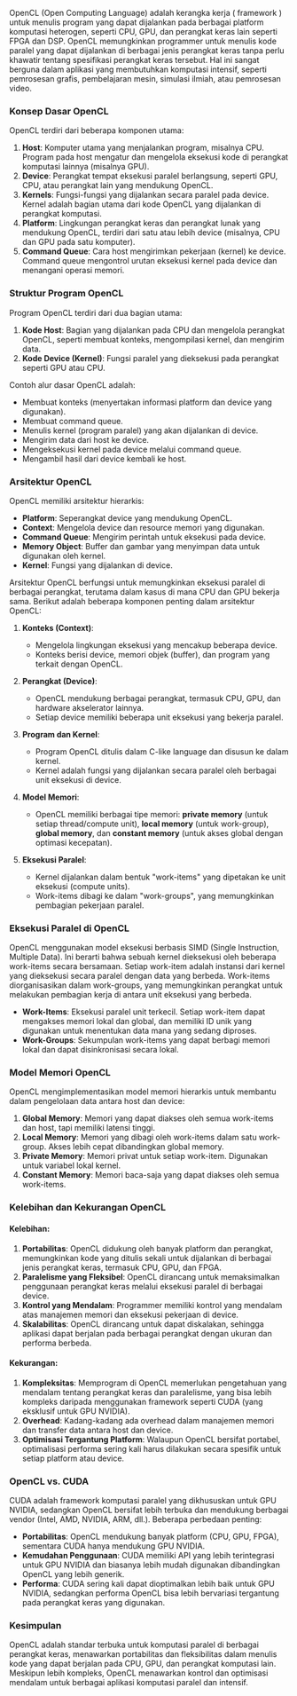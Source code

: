 OpenCL (Open Computing Language) adalah kerangka kerja ( framework ) untuk menulis program yang dapat dijalankan pada berbagai platform komputasi heterogen, seperti CPU, GPU, dan perangkat keras lain seperti FPGA dan DSP. OpenCL memungkinkan programmer untuk menulis kode paralel yang dapat dijalankan di berbagai jenis perangkat keras tanpa perlu khawatir tentang spesifikasi perangkat keras tersebut. Hal ini sangat berguna dalam aplikasi yang membutuhkan komputasi intensif, seperti pemrosesan grafis, pembelajaran mesin, simulasi ilmiah, atau pemrosesan video.

### Konsep Dasar OpenCL

OpenCL terdiri dari beberapa komponen utama:
1. **Host**: Komputer utama yang menjalankan program, misalnya CPU. Program pada host mengatur dan mengelola eksekusi kode di perangkat komputasi lainnya (misalnya GPU).
2. **Device**: Perangkat tempat eksekusi paralel berlangsung, seperti GPU, CPU, atau perangkat lain yang mendukung OpenCL.
3. **Kernels**: Fungsi-fungsi yang dijalankan secara paralel pada device. Kernel adalah bagian utama dari kode OpenCL yang dijalankan di perangkat komputasi.
4. **Platform**: Lingkungan perangkat keras dan perangkat lunak yang mendukung OpenCL, terdiri dari satu atau lebih device (misalnya, CPU dan GPU pada satu komputer).
5. **Command Queue**: Cara host mengirimkan pekerjaan (kernel) ke device. Command queue mengontrol urutan eksekusi kernel pada device dan menangani operasi memori.

### Struktur Program OpenCL

Program OpenCL terdiri dari dua bagian utama:
1. **Kode Host**: Bagian yang dijalankan pada CPU dan mengelola perangkat OpenCL, seperti membuat konteks, mengompilasi kernel, dan mengirim data.
2. **Kode Device (Kernel)**: Fungsi paralel yang dieksekusi pada perangkat seperti GPU atau CPU.

Contoh alur dasar OpenCL adalah:
- Membuat konteks (menyertakan informasi platform dan device yang digunakan).
- Membuat command queue.
- Menulis kernel (program paralel) yang akan dijalankan di device.
- Mengirim data dari host ke device.
- Mengeksekusi kernel pada device melalui command queue.
- Mengambil hasil dari device kembali ke host.

### Arsitektur OpenCL

OpenCL memiliki arsitektur hierarkis:
- **Platform**: Seperangkat device yang mendukung OpenCL.
- **Context**: Mengelola device dan resource memori yang digunakan.
- **Command Queue**: Mengirim perintah untuk eksekusi pada device.
- **Memory Object**: Buffer dan gambar yang menyimpan data untuk digunakan oleh kernel.
- **Kernel**: Fungsi yang dijalankan di device.
  
Arsitektur OpenCL berfungsi untuk memungkinkan eksekusi paralel di berbagai perangkat, terutama dalam kasus di mana CPU dan GPU bekerja sama. Berikut adalah beberapa komponen penting dalam arsitektur OpenCL:

1. **Konteks (Context)**:
   - Mengelola lingkungan eksekusi yang mencakup beberapa device.
   - Konteks berisi device, memori objek (buffer), dan program yang terkait dengan OpenCL.

2. **Perangkat (Device)**:
   - OpenCL mendukung berbagai perangkat, termasuk CPU, GPU, dan hardware akselerator lainnya.
   - Setiap device memiliki beberapa unit eksekusi yang bekerja paralel.

3. **Program dan Kernel**:
   - Program OpenCL ditulis dalam C-like language dan disusun ke dalam kernel.
   - Kernel adalah fungsi yang dijalankan secara paralel oleh berbagai unit eksekusi di device.

4. **Model Memori**:
   - OpenCL memiliki berbagai tipe memori: **private memory** (untuk setiap thread/compute unit), **local memory** (untuk work-group), **global memory**, dan **constant memory** (untuk akses global dengan optimasi kecepatan).

5. **Eksekusi Paralel**:
   - Kernel dijalankan dalam bentuk "work-items" yang dipetakan ke unit eksekusi (compute units).
   - Work-items dibagi ke dalam "work-groups", yang memungkinkan pembagian pekerjaan paralel.

### Eksekusi Paralel di OpenCL

OpenCL menggunakan model eksekusi berbasis SIMD (Single Instruction, Multiple Data). Ini berarti bahwa sebuah kernel dieksekusi oleh beberapa work-items secara bersamaan. Setiap work-item adalah instansi dari kernel yang dieksekusi secara paralel dengan data yang berbeda. Work-items diorganisasikan dalam work-groups, yang memungkinkan perangkat untuk melakukan pembagian kerja di antara unit eksekusi yang berbeda.

- **Work-Items**: Eksekusi paralel unit terkecil. Setiap work-item dapat mengakses memori lokal dan global, dan memiliki ID unik yang digunakan untuk menentukan data mana yang sedang diproses.
- **Work-Groups**: Sekumpulan work-items yang dapat berbagi memori lokal dan dapat disinkronisasi secara lokal.

### Model Memori OpenCL

OpenCL mengimplementasikan model memori hierarkis untuk membantu dalam pengelolaan data antara host dan device:
1. **Global Memory**: Memori yang dapat diakses oleh semua work-items dan host, tapi memiliki latensi tinggi.
2. **Local Memory**: Memori yang dibagi oleh work-items dalam satu work-group. Akses lebih cepat dibandingkan global memory.
3. **Private Memory**: Memori privat untuk setiap work-item. Digunakan untuk variabel lokal kernel.
4. **Constant Memory**: Memori baca-saja yang dapat diakses oleh semua work-items.

### Kelebihan dan Kekurangan OpenCL

#### Kelebihan:
1. **Portabilitas**: OpenCL didukung oleh banyak platform dan perangkat, memungkinkan kode yang ditulis sekali untuk dijalankan di berbagai jenis perangkat keras, termasuk CPU, GPU, dan FPGA.
2. **Paralelisme yang Fleksibel**: OpenCL dirancang untuk memaksimalkan penggunaan perangkat keras melalui eksekusi paralel di berbagai device.
3. **Kontrol yang Mendalam**: Programmer memiliki kontrol yang mendalam atas manajemen memori dan eksekusi pekerjaan di device.
4. **Skalabilitas**: OpenCL dirancang untuk dapat diskalakan, sehingga aplikasi dapat berjalan pada berbagai perangkat dengan ukuran dan performa berbeda.

#### Kekurangan:
1. **Kompleksitas**: Memprogram di OpenCL memerlukan pengetahuan yang mendalam tentang perangkat keras dan paralelisme, yang bisa lebih kompleks daripada menggunakan framework seperti CUDA (yang eksklusif untuk GPU NVIDIA).
2. **Overhead**: Kadang-kadang ada overhead dalam manajemen memori dan transfer data antara host dan device.
3. **Optimisasi Tergantung Platform**: Walaupun OpenCL bersifat portabel, optimalisasi performa sering kali harus dilakukan secara spesifik untuk setiap platform atau device.

### OpenCL vs. CUDA

CUDA adalah framework komputasi paralel yang dikhususkan untuk GPU NVIDIA, sedangkan OpenCL bersifat lebih terbuka dan mendukung berbagai vendor (Intel, AMD, NVIDIA, ARM, dll.). Beberapa perbedaan penting:

- **Portabilitas**: OpenCL mendukung banyak platform (CPU, GPU, FPGA), sementara CUDA hanya mendukung GPU NVIDIA.
- **Kemudahan Penggunaan**: CUDA memiliki API yang lebih terintegrasi untuk GPU NVIDIA dan biasanya lebih mudah digunakan dibandingkan OpenCL yang lebih generik.
- **Performa**: CUDA sering kali dapat dioptimalkan lebih baik untuk GPU NVIDIA, sedangkan performa OpenCL bisa lebih bervariasi tergantung pada perangkat keras yang digunakan.

### Kesimpulan

OpenCL adalah standar terbuka untuk komputasi paralel di berbagai perangkat keras, menawarkan portabilitas dan fleksibilitas dalam menulis kode yang dapat berjalan pada CPU, GPU, dan perangkat komputasi lain. Meskipun lebih kompleks, OpenCL menawarkan kontrol dan optimisasi mendalam untuk berbagai aplikasi komputasi paralel dan intensif.
